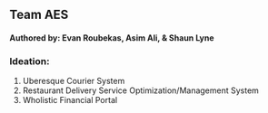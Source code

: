 ## Team AES
#### Authored by: Evan Roubekas, Asim Ali, & Shaun Lyne

### Ideation:
1. Uberesque Courier System
2. Restaurant Delivery Service Optimization/Management System
3. Wholistic Financial Portal
